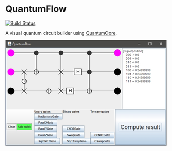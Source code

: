 # QuantumFlow

[![Build Status](https://travis-ci.org/fwcd/quantumflow.svg?branch=master)](https://travis-ci.org/fwcd/quantumflow)

A visual quantum circuit builder using [QuantumCore](https://github.com/fwcd/quantumcore).

![Screenshot](screenshot.jpg)
